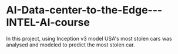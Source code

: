 # AI-Data-center-to-the-Edge---INTEL-AI-course
In this project, using Inception v3 model USA's most stolen cars was analysed and modeled to predict the most stolen car.
